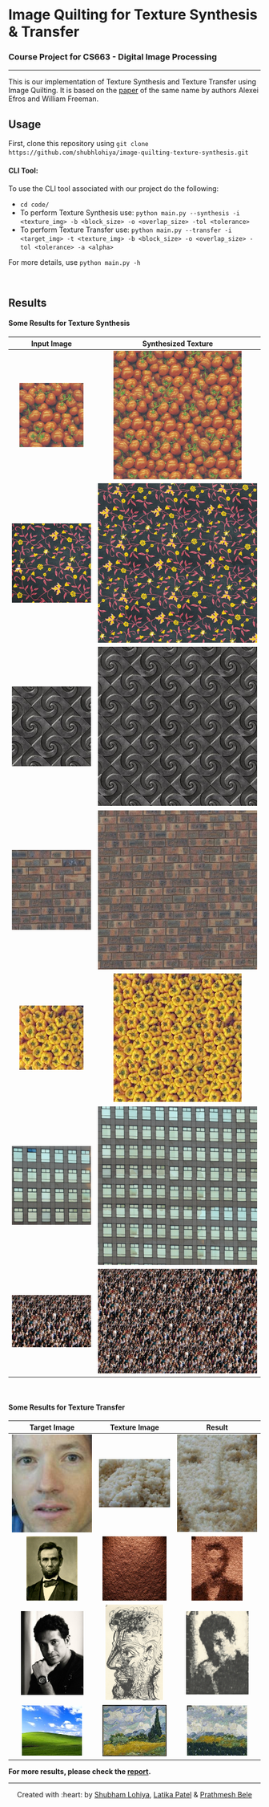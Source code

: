 # Image Quilting for Texture Synthesis & Transfer

### Course Project for CS663 - Digital Image Processing

***

This is our implementation of Texture Synthesis and Texture Transfer using Image Quilting. It is based on the [paper](./quilting.pdf) of the same name by authors Alexei Efros and William Freeman. 

## Usage

First, clone this repository using `git clone https://github.com/shubhlohiya/image-quilting-texture-synthesis.git`

#### CLI Tool:
To use the CLI tool associated with our project do the following:

* `cd code/`
* To perform Texture Synthesis use: `python main.py --synthesis -i <texture_img> -b <block_size> -o <overlap_size> -tol <tolerance>`
* To perform Texture Transfer use: `python main.py --transfer -i <target_img> -t <texture_img> -b <block_size> -o <overlap_size> -tol <tolerance> -a <alpha>`

For more details, use `python main.py -h`

&nbsp;

## Results

#### Some Results for Texture Synthesis

| **Input Image** | **Synthesized Texture**|
|:---:|:---:|
| ![](./data/t1.png) | ![](./results/synthesis/t1_b=100_o=16_t=0_1.png) |
| ![](./data/t17.jpeg) | ![](./results/synthesis/t17_b=100_o=16_t=0_1.png) |
| ![](./data/t24.jpg) | ![](./results/synthesis/t24_b=100_o=16_t=0_1.png) |
| ![](./data/t30.png) | ![](./results/synthesis/t30_b=100_o=16_t=0_1.png) |
| ![](./data/t20.png) | ![](./results/synthesis/t20_b=100_o=16_t=0_1.png) |
| ![](./data/t11.png) | ![](./results/synthesis/t11_b=100_o=16_t=0_1.png) |
| ![](./data/t27.jpg) | ![](./results/synthesis/t27_b=100_o=16_t=0_1.png) |

&nbsp;
&nbsp;
&nbsp;

#### Some Results for Texture Transfer

| **Target Image** | **Texture Image** | **Result** |
|:---:|:---:|:---:|
| ![](./data/bill-big.jpg) | ![](./data/rice.jpg) | ![](./results/transfer/bill_rice_alpha0.2_tol0.1_bs20_ov10.jpg)|
| ![](./data/lincoln.jpg) | ![](./data/t4.jpg) | ![](./results/transfer/lincoln_t4_alpha0.2_tol0.1_bs10_ov5.jpg)|
| ![](./data/tendulkar1.jpg) | ![](./data/scribble.png) | ![](./results/transfer/tendulkar_scribble_alpha0.1_tol0.1_bs10_ov5.jpg)|
| ![](./data/landscape.jpeg) | ![](./data/van_gogh.jpeg) | ![](./results/transfer/winxp_vangogh_alpha0.2_tol0.1_b15_ov7.jpg)|

**For more results, please check the [report](./report.pdf).**

***
<p align='center'>Created with :heart: by <a href="https://www.linkedin.com/in/lohiya-shubham/">Shubham Lohiya</a>, <a href="https://www.linkedin.com/in/latika-patel-1951b0196/">Latika Patel</a> & <a href="https://www.linkedin.com/in/prathmesh-bele-52a05418b/">Prathmesh Bele</a></p>
